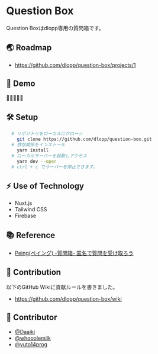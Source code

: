 # Question Box

Question Boxはdlopp専用の質問箱です。

## :earth_asia: Roadmap
- https://github.com/dlopp/question-box/projects/1

## :camera_flash: Demo
:construction::construction::construction::construction::construction:

## :hammer_and_wrench: Setup
```bash
  # リポジトリをローカルにクローン
    git clone https://github.com/dlopp/question-box.git
  # 依存関係をインストール
    yarn install
  # ローカルサーバーを起動しアクセス
    yarn dev --open
  # ctrl + c でサーバーを停止できます。
```

## :zap: Use of Technology
- Nuxt.js
- Tailwind CSS
- Firebase

## :books: Reference
- [Peing(ペイング) -質問箱- 匿名で質問を受け取ろう](https://peing.net/ja/)

## :star2: Contribution
以下のGitHub Wikiに貢献ルールを書きました。
- https://github.com/dlopp/question-box/wiki

## :partying_face: Contributor
- [@Daaiki](https://github.com/Daaiki)
- [@whooolemilk](https://github.com/whooolemilk)
- [@yuto14prog](https://github.com/yuto14prog)
